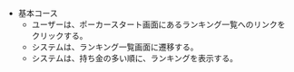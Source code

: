 - 基本コース
  - ユーザーは、ポーカースタート画面にあるランキング一覧へのリンクをクリックする。
  - システムは、ランキング一覧画面に遷移する。
  - システムは、持ち金の多い順に、ランキングを表示する。
